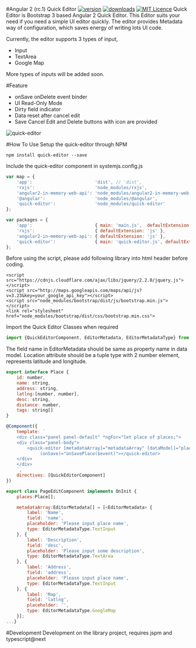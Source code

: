 #Angular 2 (rc.1) Quick Editor
[![version](https://img.shields.io/npm/v/quick-editor.svg?style=flat-square)](https://www.npmjs.com/package/quick-editor)
[![downloads](https://img.shields.io/npm/dm/quick-editor.svg?style=flat-square)](https://www.npmjs.com/package/quick-editor)
[![MIT Licence](https://img.shields.io/npm/l/quick-editor.svg?style=flat-square)](https://opensource.org/licenses/MIT)
Quick Editor is Bootstrap 3 based Angular 2 Quick Editor. This Editor suits your need if you need a simple UI editor quickly.
The editor provides Metadata way of configuration, which saves energy of writing lots UI code.

Currently, the editor supports 3 types of input,

* Input
* TextArea
* Google Map

More types of inputs will be added soon.

#Feature
* onSave onDelete event binder
* UI Read-Only Mode
* Dirty field indicator
* Data reset after cancel edit
* Save Cancel Edit and Delete buttons with icon are provided

![quick-editor](https://cloud.githubusercontent.com/assets/10338146/15250364/06b16490-1957-11e6-9950-690d904bbba2.png)

#How To Use
Setup the quick-editor through NPM
```javascirpt
npm install quick-editor --save
```

Include the quick-editor component in systemjs.config.js
```javascript
var map = {
    'app':                        'dist', // 'dist',
    'rxjs':                       'node_modules/rxjs',
    'angular2-in-memory-web-api': 'node_modules/angular2-in-memory-web-api',
    '@angular':                   'node_modules/@angular',
    'quick-editor':               'node_modules/quick-editor'
};

var packages = {
    'app':                        { main: 'main.js',  defaultExtension: 'js' },
    'rxjs':                       { defaultExtension: 'js' },
    'angular2-in-memory-web-api': { defaultExtension: 'js' },
    'quick-editor':               { main: 'quick-editor.js', defaultExtension: 'js' }
};
```

Before using the script, please add following library into html header before coding.
```
<script src="https://cdnjs.cloudflare.com/ajax/libs/jquery/2.2.0/jquery.js"></script>
<script src="http://maps.googleapis.com/maps/api/js?v=3.23&key=your_google_api_key"></script>
<script src="node_modules/bootstrap/dist/js/bootstrap.min.js"></script>
<link rel="stylesheet" href="node_modules/bootstrap/dist/css/bootstrap.min.css">
```

Import the Quick Editor Classes when required
```javascript
import {QuickEditorComponent, EditorMetadata, EditorMetadataType} from "quick-editor";
```

The field name in EditorMetadata should be same as property name in data model. Location attribute should be a tuple type with 2 number element, represents latitude and longitude.

```javascript
export interface Place {
    id: number,
    name: string,
    address: string,
    latlng:[number, number],
    desc: string,
    distance: number,
    tags: string[]
}

@Component({
    template: `
    <div class="panel panel-default" *ngFor="let place of places;">
    <div class="panel-body">
        <quick-editor [metadataArray]="metadataArray" [dataModel]="place"
             (onSave)="onSavePlace($event)"></quick-editor>
    </div>
    </div>
    `,
    directives: [QuickEditorComponent]
})

export class PageEditComponent implements OnInit {
    places:Place[];

    metadataArray:EditorMetadata[] = [<EditorMetadata> {
        label: 'Name',
        field: 'name',
        placeholder: 'Please input place name',
        type: EditorMetadataType.TextInput
    }, {
        label: 'Description',
        field: 'desc',
        placeholder: 'Please input some description',
        type: EditorMetadataType.TextArea
    }, {
        label: 'Address',
        field: 'address',
        placeholder: 'Please input place name',
        type: EditorMetadataType.TextInput
    }, {
        label: 'Map',
        field: 'latlng',
        placeholder: '',
        type: EditorMetadataType.GoogleMap
    }];
...}
```
#Development
Development on the library project, requires jspm and typescript@next